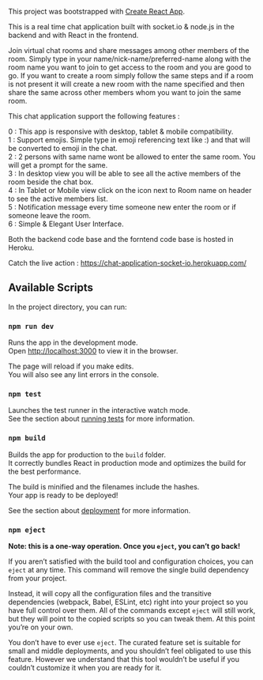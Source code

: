 This project was bootstrapped with [Create React App](https://github.com/facebook/create-react-app).

This is a real time chat application built with socket.io & node.js in the backend and with React in the frontend.

Join virtual chat rooms and share messages among other members of the room. Simply type in your name/nick-name/preferred-name along with the room name you want to join to get access to the room and you are good to go. If you want to create a room simply follow the same steps and if a room is not present it will create a new room with the name specified and then share the same across other members whom you want to join the same room.

This chat application support the following features :

0 : This app is responsive with desktop, tablet & mobile compatibility.<br />
1 : Support emojis. Simple type in emoji referencing text like :) and that will be converted to emoji in the chat.<br />
2 : 2 persons with same name wont be allowed to enter the same room. You will get a prompt for the same.<br />
3 : In desktop view you will be able to see all the active members of the room beside the chat box.<br />
4 : In Tablet or Mobile view click on the icon next to Room name on header to see the active members list.<br />
5 : Notification message every time someone new enter the room or if someone leave the room.<br />
6 : Simple & Elegant User Interface.

Both the backend code base and the forntend code base is hosted in Heroku.

Catch the live action : https://chat-application-socket-io.herokuapp.com/

## Available Scripts

In the project directory, you can run:

### `npm run dev`

Runs the app in the development mode.<br />
Open [http://localhost:3000](http://localhost:3000) to view it in the browser.

The page will reload if you make edits.<br />
You will also see any lint errors in the console.

### `npm test`

Launches the test runner in the interactive watch mode.<br />
See the section about [running tests](https://facebook.github.io/create-react-app/docs/running-tests) for more information.

### `npm build`

Builds the app for production to the `build` folder.<br />
It correctly bundles React in production mode and optimizes the build for the best performance.

The build is minified and the filenames include the hashes.<br />
Your app is ready to be deployed!

See the section about [deployment](https://facebook.github.io/create-react-app/docs/deployment) for more information.

### `npm eject`

**Note: this is a one-way operation. Once you `eject`, you can’t go back!**

If you aren’t satisfied with the build tool and configuration choices, you can `eject` at any time. This command will remove the single build dependency from your project.

Instead, it will copy all the configuration files and the transitive dependencies (webpack, Babel, ESLint, etc) right into your project so you have full control over them. All of the commands except `eject` will still work, but they will point to the copied scripts so you can tweak them. At this point you’re on your own.

You don’t have to ever use `eject`. The curated feature set is suitable for small and middle deployments, and you shouldn’t feel obligated to use this feature. However we understand that this tool wouldn’t be useful if you couldn’t customize it when you are ready for it.
